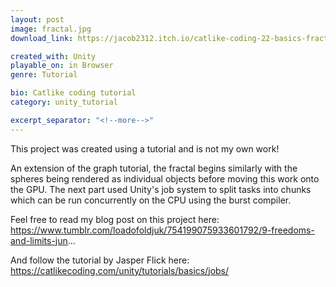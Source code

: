 ```yaml
---
layout: post
image: fractal.jpg
download_link: https://jacob2312.itch.io/catlike-coding-22-basics-fractal

created_with: Unity
playable_on: in Browser
genre: Tutorial

bio: Catlike coding tutorial
category: unity_tutorial

excerpt_separator: "<!--more-->"
---
```

This project was created using a tutorial and is not my own work! 

An extension of the graph tutorial, the fractal begins similarly with the spheres being rendered as individual objects before moving this work onto the GPU. The next part used Unity's job system to split tasks into chunks which can be run concurrently on the CPU using the burst compiler.

Feel free to read my blog post on this project here:  https://www.tumblr.com/loadofoldjuk/754199075933601792/9-freedoms-and-limits-jun...

And follow the tutorial by Jasper Flick here:  https://catlikecoding.com/unity/tutorials/basics/jobs/